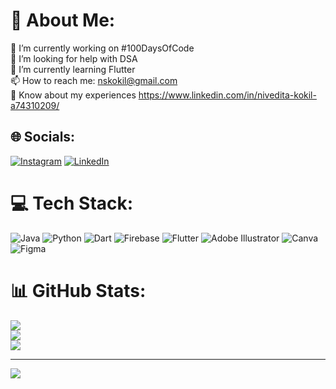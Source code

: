 # 💫 About Me:
🔭 I’m currently working on #100DaysOfCode<br>🤝 I’m looking for help with DSA<br>🌱 I’m currently learning Flutter<br>📫 How to reach me: nskokil@gmail.com<br>📄 Know about my experiences https://www.linkedin.com/in/nivedita-kokil-a74310209/


## 🌐 Socials:
[![Instagram](https://img.shields.io/badge/Instagram-%23E4405F.svg?logo=Instagram&logoColor=white)](https://instagram.com/https://instagram.com/nivedita_113/) [![LinkedIn](https://img.shields.io/badge/LinkedIn-%230077B5.svg?logo=linkedin&logoColor=white)](https://linkedin.com/in/https://www.linkedin.com/in/nivedita-kokil-a74310209/) 

# 💻 Tech Stack:
![Java](https://img.shields.io/badge/java-%23ED8B00.svg?style=plastic&logo=java&logoColor=white) ![Python](https://img.shields.io/badge/python-3670A0?style=plastic&logo=python&logoColor=ffdd54) ![Dart](https://img.shields.io/badge/dart-%230175C2.svg?style=plastic&logo=dart&logoColor=white) ![Firebase](https://img.shields.io/badge/firebase-%23039BE5.svg?style=plastic&logo=firebase) ![Flutter](https://img.shields.io/badge/Flutter-%2302569B.svg?style=plastic&logo=Flutter&logoColor=white) ![Adobe Illustrator](https://img.shields.io/badge/adobeillustrator-%23FF9A00.svg?style=plastic&logo=adobeillustrator&logoColor=white) ![Canva](https://img.shields.io/badge/Canva-%2300C4CC.svg?style=plastic&logo=Canva&logoColor=white) 	![Figma](https://img.shields.io/badge/figma-%23F24E1E.svg?style=plastic&logo=figma&logoColor=white)
# 📊 GitHub Stats:
![](https://github-readme-stats.vercel.app/api?username=Nivedita1103&theme=dark&hide_border=false&include_all_commits=false&count_private=false)<br/>
![](https://github-readme-streak-stats.herokuapp.com/?user=Nivedita1103&theme=dark&hide_border=false)<br/>
![](https://github-readme-stats.vercel.app/api/top-langs/?username=Nivedita1103&theme=dark&hide_border=false&include_all_commits=false&count_private=false&layout=compact)

---
[![](https://visitcount.itsvg.in/api?id=Nivedita1103&icon=5&color=5)](https://visitcount.itsvg.in)

<!-- Proudly created with GPRM ( https://gprm.itsvg.in ) -->
